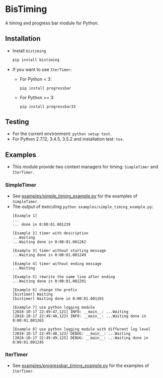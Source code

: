 # BisTiming
A timing and progress bar module for Python.

## Installation
- Install `bistiming`
  ```bash
  pip install bistiming
  ```

- If you want to use `IterTimer`:
  - For Python < 3:

    ```
    pip install progressbar
    ```
  - For Python >= 3:

    ```
    pip install progressbar33
    ```

## Testing
- For the current environment: `python setup test`.
- For Python 2.7.12, 3.4.5, 3.5.2 and installation test: `tox`.

## Examples
- This module provide two context managers for timing: `SimpleTimer` and `IterTimer`.

### SimpleTimer
- See [examples/simple_timing_example.py](examples/simple_timing_example.py) for the examples of `SimpleTimer`.
- The output of executing `python examples/simple_timing_example.py`:
  ```
  [Example 1]
  ...
  ... done in 0:00:01.001239

  [Example 2] timer with description
  ...Waiting
  ...Waiting done in 0:00:01.001262

  [Example 3] timer without starting message
  ...Waiting done in 0:00:01.001249

  [Example 4] timer without ending message
  ...Waiting

  [Example 5] rewrite the same line after ending
  ...Waiting done in 0:00:01.001291

  [Example 6] change the prefix
  [bistimer] Waiting
  [bistimer] Waiting done in 0:00:01.001201

  [Example 7] use python logging module
  [2016-10-17 22:49:47,121] INFO: __main__: ...Waiting
  [2016-10-17 22:49:48,123] INFO: __main__: ...Waiting done in 0:00:01.001263

  [Example 8] use python logging module with different log level
  [2016-10-17 22:49:48,123] DEBUG: __main__: ...Waiting
  [2016-10-17 22:49:49,125] DEBUG: __main__: ...Waiting done in 0:00:01.001245
  ```

### IterTimer
- See [examples/progressbar_timing_example.py](examples/progressbar_timing_example.py) for the examples of `IterTimer`.
